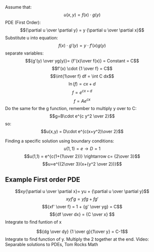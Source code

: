 Assume that:
$$u(x,y) = f(x) \cdot g(y)$$
PDE (First Order):
$${\partial u \over \partial y} = y {\partial u \over \partial x}$$
Substitute u into equation:
$$f(x)\cdot g'(y) = y\cdot f'(x)g(y)$$
separate variables:
$${g'(y) \over yg(y)}= {f'(x)\over f(x)} = Constant = C$$
$$f'(x) \cdot {1 \over f} = C$$
$$\int{1\over f} df = \int C dx$$
$$\ln(f) = cx+d$$
$$f=e^{cx+d}$$
$$f = Ae^{cx}$$
Do the same for the g function, remember to multiply y over to C:
$$g=B\cdot e^{c y^2 \over 2}$$
so:
$$u(x,y) = D\cdot e^{c(x+y^2)\over 2}$$

Finding a specific solution using boundary conditions:
$$u(1,1) = e \rightarrow D = 1$$
$$u(1,1) = e^{c(1+{1\over 2})} \rightarrow c= {2\over 3}$$
$$u=e^{{2\over 3}(x+{y^2 \over 2})}$$

## Example First order PDE
$$xy{\partial u \over \partial x}= yu + {\partial u \over \partial y}$$
$$xyf'g = yfg + fg'$$
$${xf' \over f} = 1 + {g' \over yg} = C$$
$${df \over dx} = {C \over x} $$
Integrate to find funtion of x

$${dg \over dy} {1 \over g}{1\over y} = C-1$$
Integrate to find function of y.
Multiply the 2 together at the end.
Video: Separable solutions to PDEs, Tom Rocks Math

